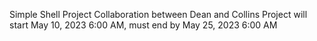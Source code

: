 Simple Shell Project
Collaboration between Dean and Collins
Project will start May 10, 2023 6:00 AM, must end by May 25, 2023 6:00 AM
